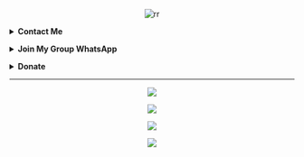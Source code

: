 <p align="center">
<img src="http://readme-typing-svg.herokuapp.com?color=%230B80F7&center=true&vCenter=true&multiline=false&lines=Welcome+To+Github+BOTZ-DHANI.;Hai,+nama+saya+DhaniOfficiall.;Saya+adalah+seorang+Programmer."" alt="rr">
</p>

<b><details><summary>Contact Me</summary></b>
* [`WhatsApp`](https://wa.me/6285174217900)
* [`Instagram`](https://instagram.com/dhaniofficiall_)
* Contact if there is a need or an error problem with my script.
</details>

<b><details><summary>Join My Group WhatsApp</summary></b>
* [`Group WhatsApp Bot 1`](https://chat.whatsapp.com/D7dW6tp7emp5piyJGRKWcH)
* [`Group WhatsApp Bot 2`](https://chat.whatsapp.com/KREr2OmTDoP3nP2co1zeK2)
* [`Group WhatsApp Rest Apis`](https://chat.whatsapp.com/ERDubnfMyA4HyccbHTvwNY)
* Please join to get information about scripts or share knowledge.
</details>

<b><details><summary>Donate</summary></b>
* [`Saweria`](https://saweria.co/DhaniOfficiall)
* [`Qris All Payment`](https://telegra.ph/file/eb7d30614a08c5e6cc7b0.jpg)
* Thank you to those of you who have donated so that WhatsApp bots and rest api, etc. can continue to grow.
</details>

<hr/>

<p align="center">
  <a href="https://github.com/BOTZ-DHANI"><img src="https://github-readme-stats.vercel.app/api?username=BOTZ-DHANI&theme=tokyonight&show_icons=true" /></a>
</p>

<p align="center">
  <a href="https://github.com/BOTZ-DHANI"><img src="https://github-readme-streak-stats.herokuapp.com?user=BOTZ-DHANI&theme=tokyonight&hide_border=false&properties=background&border=%239611C5FF" /><a>
</p>
  
<p align="center">
  <a href="https://github.com/BOTZ-DHANI"><img src="https://github-readme-stats.vercel.app/api/top-langs?username=BOTZ-DHANI&theme=tokyonight&layout=compact" /></a>
</p>
  
<p align="center">
  <a href="https://github.com/BOTZ-DHANI"><img src="https://github-profile-trophy.vercel.app/?username=BOTZ-DHANI&theme=radical&margin-w=20&no-bg=true&no-frame=false" /><a>
</p>